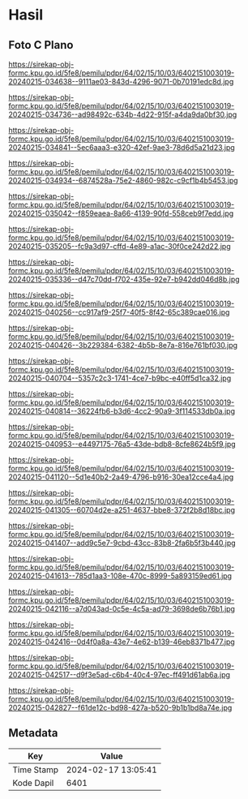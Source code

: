 # Hasil

## Foto C Plano

https://sirekap-obj-formc.kpu.go.id/5fe8/pemilu/pdpr/64/02/15/10/03/6402151003019-20240215-034638--9111ae03-843d-4296-9071-0b70191edc8d.jpg

https://sirekap-obj-formc.kpu.go.id/5fe8/pemilu/pdpr/64/02/15/10/03/6402151003019-20240215-034736--ad98492c-634b-4d22-915f-a4da9da0bf30.jpg

https://sirekap-obj-formc.kpu.go.id/5fe8/pemilu/pdpr/64/02/15/10/03/6402151003019-20240215-034841--5ec6aaa3-e320-42ef-9ae3-78d6d5a21d23.jpg

https://sirekap-obj-formc.kpu.go.id/5fe8/pemilu/pdpr/64/02/15/10/03/6402151003019-20240215-034934--6874528a-75e2-4860-982c-c9cf1b4b5453.jpg

https://sirekap-obj-formc.kpu.go.id/5fe8/pemilu/pdpr/64/02/15/10/03/6402151003019-20240215-035042--f859eaea-8a66-4139-90fd-558ceb9f7edd.jpg

https://sirekap-obj-formc.kpu.go.id/5fe8/pemilu/pdpr/64/02/15/10/03/6402151003019-20240215-035205--fc9a3d97-cffd-4e89-a1ac-30f0ce242d22.jpg

https://sirekap-obj-formc.kpu.go.id/5fe8/pemilu/pdpr/64/02/15/10/03/6402151003019-20240215-035336--d47c70dd-f702-435e-92e7-b942dd046d8b.jpg

https://sirekap-obj-formc.kpu.go.id/5fe8/pemilu/pdpr/64/02/15/10/03/6402151003019-20240215-040256--cc917af9-25f7-40f5-8f42-65c389cae016.jpg

https://sirekap-obj-formc.kpu.go.id/5fe8/pemilu/pdpr/64/02/15/10/03/6402151003019-20240215-040426--3b229384-6382-4b5b-8e7a-816e761bf030.jpg

https://sirekap-obj-formc.kpu.go.id/5fe8/pemilu/pdpr/64/02/15/10/03/6402151003019-20240215-040704--5357c2c3-1741-4ce7-b9bc-e40ff5d1ca32.jpg

https://sirekap-obj-formc.kpu.go.id/5fe8/pemilu/pdpr/64/02/15/10/03/6402151003019-20240215-040814--36224fb6-b3d6-4cc2-90a9-3f114533db0a.jpg

https://sirekap-obj-formc.kpu.go.id/5fe8/pemilu/pdpr/64/02/15/10/03/6402151003019-20240215-040953--e4497175-76a5-43de-bdb8-8cfe8624b5f9.jpg

https://sirekap-obj-formc.kpu.go.id/5fe8/pemilu/pdpr/64/02/15/10/03/6402151003019-20240215-041120--5d1e40b2-2a49-4796-b916-30ea12cce4a4.jpg

https://sirekap-obj-formc.kpu.go.id/5fe8/pemilu/pdpr/64/02/15/10/03/6402151003019-20240215-041305--60704d2e-a251-4637-bbe8-372f2b8d18bc.jpg

https://sirekap-obj-formc.kpu.go.id/5fe8/pemilu/pdpr/64/02/15/10/03/6402151003019-20240215-041407--add9c5e7-9cbd-43cc-83b8-2fa6b5f3b440.jpg

https://sirekap-obj-formc.kpu.go.id/5fe8/pemilu/pdpr/64/02/15/10/03/6402151003019-20240215-041613--785d1aa3-108e-470c-8999-5a893159ed61.jpg

https://sirekap-obj-formc.kpu.go.id/5fe8/pemilu/pdpr/64/02/15/10/03/6402151003019-20240215-042116--a7d043ad-0c5e-4c5a-ad79-3698de6b76b1.jpg

https://sirekap-obj-formc.kpu.go.id/5fe8/pemilu/pdpr/64/02/15/10/03/6402151003019-20240215-042416--0d4f0a8a-43e7-4e62-b139-46eb8371b477.jpg

https://sirekap-obj-formc.kpu.go.id/5fe8/pemilu/pdpr/64/02/15/10/03/6402151003019-20240215-042517--d9f3e5ad-c6b4-40c4-97ec-ff491d61ab6a.jpg

https://sirekap-obj-formc.kpu.go.id/5fe8/pemilu/pdpr/64/02/15/10/03/6402151003019-20240215-042827--f61de12c-bd98-427a-b520-9b1b1bd8a74e.jpg


## Metadata

| Key        | Value               |
| ---------- | ------------------- |
| Time Stamp | 2024-02-17 13:05:41 |
| Kode Dapil | 6401                |



